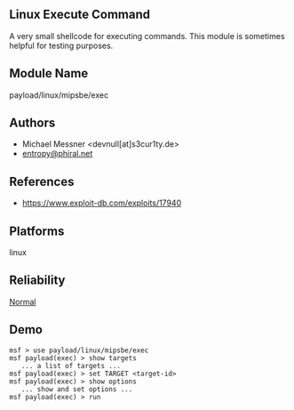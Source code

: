 ## Linux Execute Command

A very small shellcode for executing commands. This module 
is sometimes helpful for testing purposes.


## Module Name
payload/linux/mipsbe/exec

## Authors
* Michael Messner <devnull[at]s3cur1ty.de>
* entropy@phiral.net


## References
* https://www.exploit-db.com/exploits/17940




## Platforms
linux

## Reliability
[Normal](https://github.com/rapid7/metasploit-framework/wiki/Exploit-Ranking)

## Demo

```
msf > use payload/linux/mipsbe/exec
msf payload(exec) > show targets
   ... a list of targets ...
msf payload(exec) > set TARGET <target-id>
msf payload(exec) > show options
   ... show and set options ...
msf payload(exec) > run
```
    
    